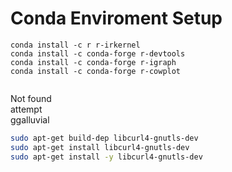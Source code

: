 # Conda Enviroment Setup

```
conda install -c r r-irkernel
conda install -c conda-forge r-devtools
conda install -c conda-forge r-igraph
conda install -c conda-forge r-cowplot
 
```
Not found  
attempt  
ggalluvial  
```bash
sudo apt-get build-dep libcurl4-gnutls-dev
sudo apt-get install libcurl4-gnutls-dev
sudo apt-get install -y libcurl4-gnutls-dev
````
